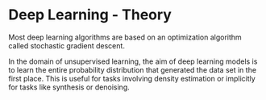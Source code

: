 # Deep Learning - Theory
Most deep learning algorithms are based on an optimization algorithm called stochastic gradient descent.

In the domain of unsupervised learning, the aim of deep learning models is to learn the entire probability distribution that generated the data set in the first place. This is useful for tasks involving density estimation or implicitly for tasks like synthesis or denoising.
